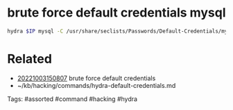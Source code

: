 # brute force default credentials mysql
```bash
hydra $IP mysql -C /usr/share/seclists/Passwords/Default-Credentials/mysql-betterdefaultpasslist.txt -t 1
```

# Related
- [20221003150807](/zet/20221003150807/README.md) brute force default credentials
- ~/kb/hacking/commands/hydra-default-credentials.md

Tags:
    #assorted #command #hacking #hydra
